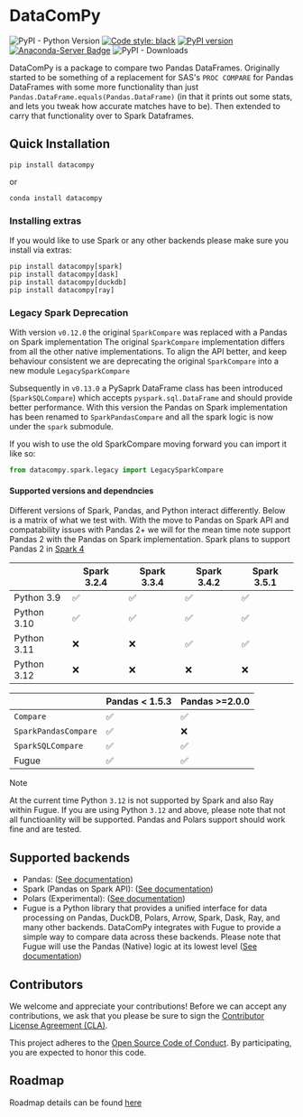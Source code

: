 # DataComPy

![PyPI - Python Version](https://img.shields.io/pypi/pyversions/datacompy)
[![Code style: black](https://img.shields.io/badge/code%20style-black-000000.svg)](https://github.com/ambv/black)
[![PyPI version](https://badge.fury.io/py/datacompy.svg)](https://badge.fury.io/py/datacompy)
[![Anaconda-Server Badge](https://anaconda.org/conda-forge/datacompy/badges/version.svg)](https://anaconda.org/conda-forge/datacompy)
![PyPI - Downloads](https://img.shields.io/pypi/dm/datacompy)


DataComPy is a package to compare two Pandas DataFrames. Originally started to
be something of a replacement for SAS's ``PROC COMPARE`` for Pandas DataFrames
with some more functionality than just ``Pandas.DataFrame.equals(Pandas.DataFrame)``
(in that it prints out some stats, and lets you tweak how accurate matches have to be).
Then extended to carry that functionality over to Spark Dataframes.

## Quick Installation

```shell
pip install datacompy
```

or

```shell
conda install datacompy
```

### Installing extras

If you would like to use Spark or any other backends please make sure you install via extras:

```shell
pip install datacompy[spark]
pip install datacompy[dask]
pip install datacompy[duckdb]
pip install datacompy[ray]

```

### Legacy Spark Deprecation

With version ``v0.12.0`` the original ``SparkCompare`` was replaced with a 
Pandas on Spark implementation The original ``SparkCompare`` implementation differs 
from all the other native implementations. To align the API better,  and keep behaviour 
consistent we are deprecating the original ``SparkCompare`` into a new module ``LegacySparkCompare``

Subsequently in ``v0.13.0`` a PySaprk DataFrame class has been introduced (``SparkSQLCompare``)
which accepts ``pyspark.sql.DataFrame`` and should provide better performance. With this version 
the Pandas on Spark implementation has been renamed to ``SparkPandasCompare`` and all the spark 
logic is now under the ``spark`` submodule.

If you wish to use the old SparkCompare moving forward you can import it like so:

```python
from datacompy.spark.legacy import LegacySparkCompare
``` 

#### Supported versions and dependncies

Different versions of Spark, Pandas, and Python interact differently. Below is a matrix of what we test with. 
With the move to Pandas on Spark API and compatability issues with Pandas 2+ we will for the mean time note support Pandas 2 
with the Pandas on Spark implementation. Spark plans to support Pandas 2 in [Spark 4](https://issues.apache.org/jira/browse/SPARK-44101)


|             | Spark 3.2.4 | Spark 3.3.4 | Spark 3.4.2 | Spark 3.5.1 |
|-------------|-------------|-------------|-------------|-------------|
| Python 3.9  | ✅           | ✅           | ✅           | ✅           |
| Python 3.10 | ✅           | ✅           | ✅           | ✅           |
| Python 3.11 | ❌           | ❌           | ✅           | ✅           |
| Python 3.12 | ❌           | ❌           | ❌           | ❌           |


|                        | Pandas < 1.5.3 | Pandas >=2.0.0 |
|------------------------|----------------|----------------|
| ``Compare``            | ✅              | ✅              |
| ``SparkPandasCompare`` | ✅              | ❌              |
| ``SparkSQLCompare``    | ✅              | ✅              |
| Fugue                  | ✅              | ✅              |



> [!NOTE]
> At the current time Python `3.12` is not supported by Spark and also Ray within Fugue. 
> If you are using Python `3.12` and above, please note that not all functioanlity will be supported.
> Pandas and Polars support should work fine and are tested.

## Supported backends

- Pandas: ([See documentation](https://capitalone.github.io/datacompy/pandas_usage.html))
- Spark (Pandas on Spark API): ([See documentation](https://capitalone.github.io/datacompy/spark_usage.html))
- Polars (Experimental): ([See documentation](https://capitalone.github.io/datacompy/polars_usage.html))
- Fugue is a Python library that provides a unified interface for data processing on Pandas, DuckDB, Polars, Arrow,
  Spark, Dask, Ray, and many other backends. DataComPy integrates with Fugue to provide a simple way to compare data
  across these backends. Please note that Fugue will use the Pandas (Native) logic at its lowest level
  ([See documentation](https://capitalone.github.io/datacompy/fugue_usage.html))

## Contributors

We welcome and appreciate your contributions! Before we can accept any contributions, we ask that you please be sure to
sign the [Contributor License Agreement (CLA)](https://cla-assistant.io/capitalone/datacompy).

This project adheres to the [Open Source Code of Conduct](https://developer.capitalone.com/resources/code-of-conduct/).
By participating, you are expected to honor this code.


## Roadmap

Roadmap details can be found [here](https://github.com/capitalone/datacompy/blob/develop/ROADMAP.rst)
